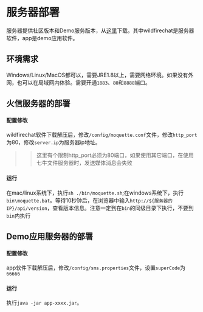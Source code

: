 # 服务器部署
服务器提供社区版本和Demo服务版本，从[这里](http://www.baidu.com)下载。其中wildfirechat是服务器软件，app是demo应用软件。

## 环境需求
Windows/Linux/MacOS都可以，需要JRE1.8以上，需要网络环境。如果没有外网，也可以在局域网内体验。需要开通```1883```、```80```和```8888```端口。

## 火信服务器的部署
#### 配置修改
wildfirechat软件下载解压后，修改```/config/moquette.conf```文件，修改```http_port```为80，修改```server.ip```为服务器ip地址。
>> 这里有个限制http_port必须为80端口，如果使用其它端口，在使用七牛文件服务器时，发送媒体消息会失败

#### 运行
在mac/linux系统下，执行```sh ./bin/moquette.sh```;在windows系统下，执行```bin\moquette.bat```。等待10秒钟后，在浏览器中输入```http://${服务器的IP}/api/version```，查看版本信息。注意一定到在```bin```的同级目录下执行，不要到```bin```内执行

## Demo应用服务器的部署
#### 配置修改
app软件下载解压后，修改```/config/sms.properties```文件，设置```superCode```为```66666```

#### 运行
执行```java -jar app-xxxx.jar```。

